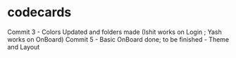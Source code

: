 # codecards

Commit 3 - Colors Updated and folders made (Ishit works on Login ; Yash works on OnBoard)
Commit 5 - Basic OnBoard done; to be finished - Theme and Layout
